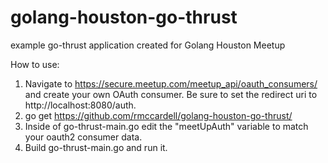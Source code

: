 # golang-houston-go-thrust
example go-thrust application created for Golang Houston Meetup

How to use:

1. Navigate to https://secure.meetup.com/meetup_api/oauth_consumers/ and create your own OAuth consumer. Be sure to set the redirect uri to http://localhost:8080/auth.
2. go get https://github.com/rmccardell/golang-houston-go-thrust/
3. Inside of go-thrust-main.go edit the "meetUpAuth" variable to match your oauth2 consumer data.
4. Build go-thrust-main.go and run it.
